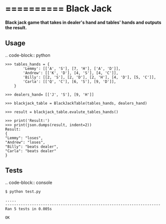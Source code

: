 ==========
Black Jack
==========

**Black jack game that takes in dealer's hand and tables' hands and outputs the result.**

Usage
-----

.. code-block:: python

    >>> tables_hands = {
            'Lemmy': [['A', 'S'], [7, 'H'], ['A', 'D']],
            'Andrew': [['K', 'D'], [4, 'S'], [4, 'C']],
            'Billy': [[2, 'S'], [2, 'D'], [2, 'H'], [4, 'D'], [5, 'C']],
            'Carla': [['Q', 'C'], [6, 'S'], [9, 'D']],
        }
    
    >>> dealers_hand= [['J', 'S'], [9, 'H']]

    >>> blackjack_table = BlackJackTable(tables_hands, dealers_hand)
    
    >>> result = blackjack_table.evalute_tables_hands()

    >>> print('Result:')
    >>> print(json.dumps(result, indent=2))
    Result:
    {
    "Lemmy": "loses",
    "Andrew": "loses",
    "Billy": "beats dealer",
    "Carla": "beats dealer"
    }

Tests
-----

.. code-block:: console

    $ python test.py

    .....
    ----------------------------------------------------------------------
    Ran 5 tests in 0.005s

    OK